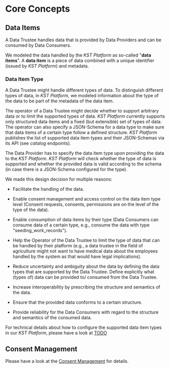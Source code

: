 # Core Concepts

## Data Items

A Data Trustee handles data that is provided by Data Providers and can be consumed by Data Consumers.

We modeled the data handled by the  _KST Platform_  as so-called "**data items**". A  **data item**  is a piece of data combined with a unique identifier (issued by  _KST Platform_) and metadata.

### Data Item Type

A Data Trustee might handle different types of data. To distinguish different types of data, in  _KST Platform,_ we modeled information about the type of the data to be part of the metadata of the data item.

The operator of a Data Trustee might decide whether to support arbitrary data or to limit the supported types of data.  _KST Platform_ currently supports only structured data items and a fixed (but extensible) set of types of data. The operator can also specify a JSON-Schema for a data type to make sure that data items of a certain type follow a defined structure.  _KST Platform_  publishes the list of supported data item types and their JSON-Schemas via its API (see  _catalog_  endpoints).

The Data Provider has to specify the data item type upon providing the data to the  _KST Platform_.  _KST Platform_  will check whether the type of data is supported and whether the provided data is valid according to the schema (in case there is a JSON-Schema configured for the type).

We made this design decision for multiple reasons:

- Facilitate the handling of the data.
- Enable consent management and access control on the data item type level (Consent requests, consents, permissions are on the level of the type of the data).  

- Enable consumption of data items by their type (Data Consumers can consume data of a certain type, e.g., consume the data with type "seeding_work_records").  

- Help the Operator of the Data Trustee to limit the type of data that can be handled by their platform (e.g., a data trustee in the field of agriculture might not want to have medical data about the employees handled by the system as that would have legal implications).
- Reduce uncertainty and ambiguity about the data by defining the data types that are supported by the Data Trustee. Define explicitly what (types of) data can be provided to/ consumed from the Data Trustee.
- Increase interoperability by prescribing the structure and semantics of the data.
- Ensure that the provided data conforms to a certain structure.
- Provide reliability for the Data Consumers with regard to the structure and semantics of the consumed data.

For technical details about how to configure the supported data item types in our _KST Platform_, please have a look at  [TODO]()

## Consent Management

Please have a look at the [Consent Management](</docs/Konzeption und Umsetzung/Beispielhafte Implementierung DTH-Plattform/Architecture Document/Quality Concepts/Security Concepts/Consent Management/>) for details.
